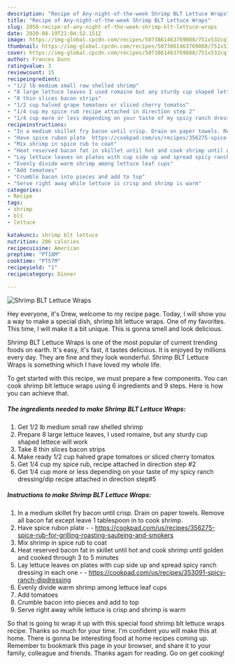 ```yaml
---
description: "Recipe of Any-night-of-the-week Shrimp BLT Lettuce Wraps"
title: "Recipe of Any-night-of-the-week Shrimp BLT Lettuce Wraps"
slug: 2058-recipe-of-any-night-of-the-week-shrimp-blt-lettuce-wraps
date: 2020-08-19T21:04:52.151Z
image: https://img-global.cpcdn.com/recipes/5073861463769088/751x532cq70/shrimp-blt-lettuce-wraps-recipe-main-photo.jpg
thumbnail: https://img-global.cpcdn.com/recipes/5073861463769088/751x532cq70/shrimp-blt-lettuce-wraps-recipe-main-photo.jpg
cover: https://img-global.cpcdn.com/recipes/5073861463769088/751x532cq70/shrimp-blt-lettuce-wraps-recipe-main-photo.jpg
author: Frances Dunn
ratingvalue: 3
reviewcount: 15
recipeingredient:
- "1/2 lb medium small raw shelled shrimp"
- "8 large lettuce leaves I used romaine but any sturdy cup shaped lettece will work"
- "8 thin slices bacon strips"
- "1/2 cup halved grape tomatoes or sliced cherry tomatos"
- "1/4 cup my spice rub recipe attached in direction step 2"
- "1/4 cup more or less depending on your taste of my spicy ranch dressingdip recipe attached in direction step5"
recipeinstructions:
- "In a medium skillet fry bacon until crisp. Drain on paper towels. Remove all bacon fat except leave 1 tablespoon in to cook shrimp."
- "Have spice rubon plate  https://cookpad.com/us/recipes/356275-spice-rub-for-grilling-roasting-sauteing-and-smokers"
- "Mix shrimp in spice rub to coat"
- "Heat reserved bacon fat in skillet until hot and cook shrimp until golden and cooked through  3 to 5 minutes"
- "Lay lettuce leaves on plates with cup side up and spread spicy ranch dressing in each one  https://cookpad.com/us/recipes/353091-spicy-ranch-dipdressing"
- "Evenly divide warm shrimp among lettuce leaf cups"
- "Add tomatoes"
- "Crumble bacon into pieces and add to top"
- "Serve right away while lettuce is crisp and shrimp is warm"
categories:
- Recipe
tags:
- shrimp
- blt
- lettuce

katakunci: shrimp blt lettuce 
nutrition: 206 calories
recipecuisine: American
preptime: "PT18M"
cooktime: "PT57M"
recipeyield: "1"
recipecategory: Dinner

---
```



![Shrimp BLT Lettuce Wraps](https://img-global.cpcdn.com/recipes/5073861463769088/751x532cq70/shrimp-blt-lettuce-wraps-recipe-main-photo.jpg)

Hey everyone, it's Drew, welcome to my recipe page. Today, I will show you a way to make a special dish, shrimp blt lettuce wraps. One of my favorites. This time, I will make it a bit unique. This is gonna smell and look delicious.



Shrimp BLT Lettuce Wraps is one of the most popular of current trending foods on earth. It's easy, it's fast, it tastes delicious. It is enjoyed by millions every day. They are fine and they look wonderful. Shrimp BLT Lettuce Wraps is something which I have loved my whole life.


To get started with this recipe, we must prepare a few components. You can cook shrimp blt lettuce wraps using 6 ingredients and 9 steps. Here is how you can achieve that.

<!--inarticleads1-->

##### The ingredients needed to make Shrimp BLT Lettuce Wraps:

1. Get 1/2 lb medium small raw shelled shrimp
1. Prepare 8 large lettuce leaves, I used romaine, but any sturdy cup shaped lettece will work
1. Take 8 thin slices bacon strips
1. Make ready 1/2 cup halved grape tomatoes or sliced cherry tomatos
1. Get 1/4 cup my spice rub, recipe attached in direction step #2
1. Get 1/4 cup more or less depending on your taste of my spicy ranch dressing/dip recipe attached in direction step#5




<!--inarticleads2-->

##### Instructions to make Shrimp BLT Lettuce Wraps:

1. In a medium skillet fry bacon until crisp. Drain on paper towels. Remove all bacon fat except leave 1 tablespoon in to cook shrimp.
1. Have spice rubon plate -  - https://cookpad.com/us/recipes/356275-spice-rub-for-grilling-roasting-sauteing-and-smokers
1. Mix shrimp in spice rub to coat
1. Heat reserved bacon fat in skillet until hot and cook shrimp until golden and cooked through  3 to 5 minutes
1. Lay lettuce leaves on plates with cup side up and spread spicy ranch dressing in each one -  - https://cookpad.com/us/recipes/353091-spicy-ranch-dipdressing
1. Evenly divide warm shrimp among lettuce leaf cups
1. Add tomatoes
1. Crumble bacon into pieces and add to top
1. Serve right away while lettuce is crisp and shrimp is warm




So that is going to wrap it up with this special food shrimp blt lettuce wraps recipe. Thanks so much for your time. I'm confident you will make this at home. There is gonna be interesting food at home recipes coming up. Remember to bookmark this page in your browser, and share it to your family, colleague and friends. Thanks again for reading. Go on get cooking!
